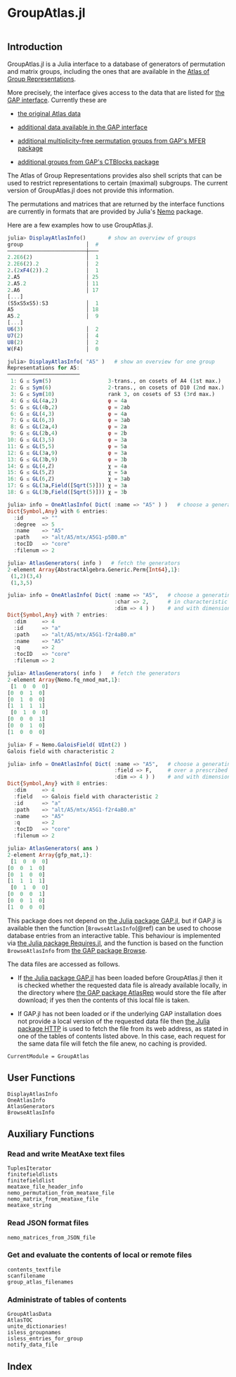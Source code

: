 # GroupAtlas.jl

```@contents
```

## Introduction

GroupAtlas.jl is a Julia interface to a database of generators
of permutation and matrix groups,
including the ones that are available in the
[Atlas of Group Representations](http://brauer.maths.qmul.ac.uk/Atlas/v3/).

More precisely, the interface gives access to the data that are listed for
[the GAP interface](http://www.math.rwth-aachen.de/~Thomas.Breuer/atlasrep/index.html).
Currently these are

- [the original Atlas data](http://www.math.rwth-aachen.de/~Thomas.Breuer/atlasrep/atlasprm.json)

- [additional data available in the GAP interface](http://www.math.rwth-aachen.de/~Thomas.Breuer/atlasrep/datapkg/toc.json)

- [additional multiplicity-free permutation groups from GAP's MFER package](http://www.math.rwth-aachen.de/~mfer/mfertoc.json)

- [additional groups from GAP's CTBlocks package](http://www.math.rwth-aachen.de/~Thomas.Breuer/ctblocks/ctblockstoc.json)

The Atlas of Group Representations provides also shell scripts that can be used
to restrict representations to certain (maximal) subgroups.
The current version of GroupAtlas.jl does not provide this information.

The permutations and matrices that are returned by the interface functions
are currently in formats that are provided by Julia's
[Nemo](http://www.nemocas.org) package.

Here are a few examples how to use GroupAtlas.jl.

```julia
julia> DisplayAtlasInfo()       # show an overview of groups
group                    │  #
─────────────────────────┼───
2.2E6(2)                 │  1
2.2E6(2).2               │  2
2.(2xF4(2)).2            │  1
2.A5                     │ 25
2.A5.2                   │ 11
2.A6                     │ 17
[...]
(S5xS5xS5):S3            │  1
A5                       │ 18
A5.2                     │  9
[...]
U6(3)                    │  2
U7(2)                    │  4
U8(2)                    │  2
W(F4)                    │  0

julia> DisplayAtlasInfo( "A5" )   # show an overview for one group
Representations for A5:
───────────────────────
 1: G ≤ Sym(5)                  3-trans., on cosets of A4 (1st max.)
 2: G ≤ Sym(6)                  2-trans., on cosets of D10 (2nd max.)
 3: G ≤ Sym(10)                 rank 3, on cosets of S3 (3rd max.)
 4: G ≤ GL(4a,2)                φ = 4a
 5: G ≤ GL(4b,2)                φ = 2ab
 6: G ≤ GL(4,3)                 φ = 4a
 7: G ≤ GL(6,3)                 φ = 3ab
 8: G ≤ GL(2a,4)                φ = 2a
 9: G ≤ GL(2b,4)                φ = 2b
10: G ≤ GL(3,5)                 φ = 3a
11: G ≤ GL(5,5)                 φ = 5a
12: G ≤ GL(3a,9)                φ = 3a
13: G ≤ GL(3b,9)                φ = 3b
14: G ≤ GL(4,ℤ)                 χ = 4a
15: G ≤ GL(5,ℤ)                 χ = 5a
16: G ≤ GL(6,ℤ)                 χ = 3ab
17: G ≤ GL(3a,Field([Sqrt(5)])) χ = 3a
18: G ≤ GL(3b,Field([Sqrt(5)])) χ = 3b

julia> info = OneAtlasInfo( Dict( :name => "A5" ) )   # choose a generating set
Dict{Symbol,Any} with 6 entries:
  :id      => ""
  :degree  => 5
  :name    => "A5"
  :path    => "alt/A5/mtx/A5G1-p5B0.m"
  :tocID   => "core"
  :filenum => 2

julia> AtlasGenerators( info )   # fetch the generators
2-element Array{AbstractAlgebra.Generic.Perm{Int64},1}:
 (1,2)(3,4)
 (1,3,5)   

julia> info = OneAtlasInfo( Dict( :name => "A5",   # choose a generating set
                                  :char => 2,      # in characteristic 2
                                  :dim => 4 ) )    # and with dimension 4
Dict{Symbol,Any} with 7 entries:
  :dim     => 4
  :id      => "a"
  :path    => "alt/A5/mtx/A5G1-f2r4aB0.m"
  :name    => "A5"
  :q       => 2
  :tocID   => "core"
  :filenum => 2

julia> AtlasGenerators( info )   # fetch the generators
2-element Array{Nemo.fq_nmod_mat,1}:
 [1  0  0  0]
[0  0  1  0]
[0  1  0  0]
[1  1  1  1]
 [0  1  0  0]
[0  0  0  1]
[0  0  1  0]
[1  0  0  0]

julia> F = Nemo.GaloisField( UInt(2) )
Galois field with characteristic 2

julia> info = OneAtlasInfo( Dict( :name => "A5",   # choose a generating set
                                  :field => F,     # over a prescribed field
                                  :dim => 4 ) )    # and with dimension 4
Dict{Symbol,Any} with 8 entries:
  :dim     => 4
  :field   => Galois field with characteristic 2
  :id      => "a"
  :path    => "alt/A5/mtx/A5G1-f2r4aB0.m"
  :name    => "A5"
  :q       => 2
  :tocID   => "core"
  :filenum => 2

julia> AtlasGenerators( ans )
2-element Array{gfp_mat,1}:
 [1  0  0  0]
[0  0  1  0]
[0  1  0  0]
[1  1  1  1]
 [0  1  0  0]
[0  0  0  1]
[0  0  1  0]
[1  0  0  0]

```

This package does not depend on 
[the Julia package GAP.jl](https://github.com/oscar-system/GAP.jl),
but if GAP.jl is available then the function [`BrowseAtlasInfo`(@ref) can be used
to choose database entries from an interactive table.
This behaviour is implemented via
[the Julia package Requires.jl](https://github.com/JuliaPackaging/Requires.jl),
and the function is based on the function `BrowseAtlasInfo` from
[the GAP package Browse](http://www.math.rwth-aachen.de/~Browse).

The data files are accessed as follows.

- If [the Julia package GAP.jl](https://github.com/oscar-system/GAP.jl)
  has been loaded before GroupAtlas.jl then it is checked
  whether the requested data file is already available locally,
  in the directory where
  [the GAP package AtlasRep](http://www.math.rwth-aachen.de/~Thomas.Breuer/atlasrep)
  would store the file after download;
  if yes then the contents of this local file is taken.

- If GAP.jl has not been loaded or if the underlying GAP installation does not
  provide a local version of the requested data file then
  [the Julia package HTTP](https://github.com/JuliaWeb/HTTP.jl)
  is used to fetch the file from its web address,
  as stated in one of the tables of contents listed above.
  In this case, each request for the same data file will fetch the file anew,
  no caching is provided.

```@meta
CurrentModule = GroupAtlas
```

## User Functions

```@docs
DisplayAtlasInfo
OneAtlasInfo
AtlasGenerators
BrowseAtlasInfo
```

## Auxiliary Functions

### Read and write MeatAxe text files

```@docs
TuplesIterator
finitefieldlists
finitefieldlist
meataxe_file_header_info
nemo_permutation_from_meataxe_file
nemo_matrix_from_meataxe_file
meataxe_string
```

### Read JSON format files

```@docs
nemo_matrices_from_JSON_file
```

### Get and evaluate the contents of local or remote files

```@docs
contents_textfile
scanfilename
group_atlas_filenames
```

### Administrate of tables of contents

```@docs
GroupAtlasData
AtlasTOC
unite_dictionaries!
isless_groupnames
isless_entries_for_group
notify_data_file
```

## Index

```@index
```


